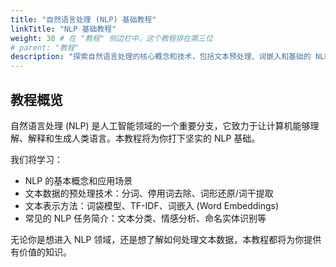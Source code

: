 ```yaml
---
title: "自然语言处理 (NLP) 基础教程"
linkTitle: "NLP 基础教程"
weight: 30 # 在 "教程" 侧边栏中，这个教程排在第三位
# parent: "教程"
description: "探索自然语言处理的核心概念和技术，包括文本预处理、词嵌入和基础的 NLP 任务。"
---
```


## 教程概览

自然语言处理 (NLP) 是人工智能领域的一个重要分支，它致力于让计算机能够理解、解释和生成人类语言。本教程将为你打下坚实的 NLP 基础。

我们将学习：
*   NLP 的基本概念和应用场景
*   文本数据的预处理技术：分词、停用词去除、词形还原/词干提取
*   文本表示方法：词袋模型、TF-IDF、词嵌入 (Word Embeddings)
*   常见的 NLP 任务简介：文本分类、情感分析、命名实体识别等

无论你是想进入 NLP 领域，还是想了解如何处理文本数据，本教程都将为你提供有价值的知识。
